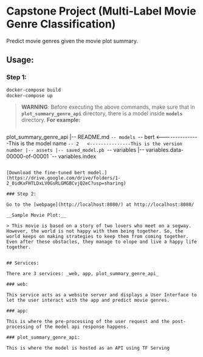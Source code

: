 # Capstone Project (Multi-Label Movie Genre Classification)

Predict movie genres given the movie plot summary.

## Usage:

### Step 1:
```bash
docker-compose build
docker-compose up
```
> __WARNING__: Before executing the above commands, make sure that in __`plot_summary_genre_api`__ directory, there is a model inside __`models`__ directory. __For example:__
> ```
plot_summary_genre_api
|-- README.md
`-- models
    `-- bert  	<---------------This is the model name
        `-- 2 	<---------------This is the version number
            |-- assets
            |-- saved_model.pb
            `-- variables
                |-- variables.data-00000-of-00001
                `-- variables.index
```

[Download the fine-tuned bert model.](https://drive.google.com/drive/folders/1-2_0idKxFHTLDxLV0GsRLGMGBCvjQ2eC?usp=sharing)

### Step 2:

Go to the [webpage](http://localhost:8080/) at http://localhost:8080/ 

__Sample Movie Plot:__

> This movie is based on a story of two lovers who meet on a segway. However, the world is not happy with them being together. So, the world keeps on making strategies to keep them from coming together. Even after these obstacles, they manage to elope and live a happy life together.


## Services:

There are 3 services: _web, app, plot_summary_genre_api_

### web:

This service acts as a website server and displays a User Interface to let the user interact with the app and predict movie genres.

### app:

This is where the pre-processing of the user request and the post-processing of the model api response happens.

### plot_summary_genre_api:

This is where the model is hosted as an API using TF Serving 
